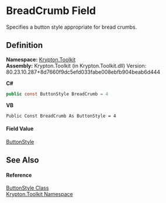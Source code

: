 # BreadCrumb Field


Specifies a button style appropriate for bread crumbs.



## Definition
**Namespace:** <a href="79d2eac2-21f4-54ff-7552-b20c33c30600.md">Krypton.Toolkit</a>  
**Assembly:** Krypton.Toolkit (in Krypton.Toolkit.dll) Version: 80.23.10.287+8d7660f9dc5efd033fabe008ebfb904beab6d444

**C#**
``` C#
public const ButtonStyle BreadCrumb = 4
```
**VB**
``` VB
Public Const BreadCrumb As ButtonStyle = 4
```



#### Field Value
<a href="dc1dde22-bb06-b697-47e9-715c21336b68.md">ButtonStyle</a>

## See Also


#### Reference
<a href="dc1dde22-bb06-b697-47e9-715c21336b68.md">ButtonStyle Class</a>  
<a href="79d2eac2-21f4-54ff-7552-b20c33c30600.md">Krypton.Toolkit Namespace</a>  
